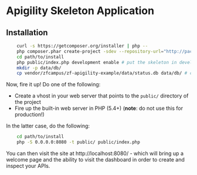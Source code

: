 Apigility Skeleton Application
==============================

Installation
------------

```bash
    curl -s https://getcomposer.org/installer | php --
    php composer.phar create-project -sdev --repository-url="http://packages-zfcampus.rhcloud.com/" zfcampus/zf-apigility-skeleton path/to/install
    cd path/to/install
    php public/index.php development enable # put the skeleton in development mode
    mkdir -p data/db/
    cp vendor/zfcampus/zf-apigility-example/data/status.db data/db/ # copy the example API database
```

Now, fire it up! Do one of the following:

- Create a vhost in your web server that points to the `public/` directory of
  the project
- Fire up the built-in web server in PHP (5.4+) (**note**: do not use this for
  production!)

In the latter case, do the following:

```bash
    cd path/to/install
    php -S 0.0.0.0:8080 -t public/ public/index.php
```

You can then visit the site at http://localhost:8080/ - which will bring up a
welcome page and the ability to visit the dashboard in order to create and
inspect your APIs.
